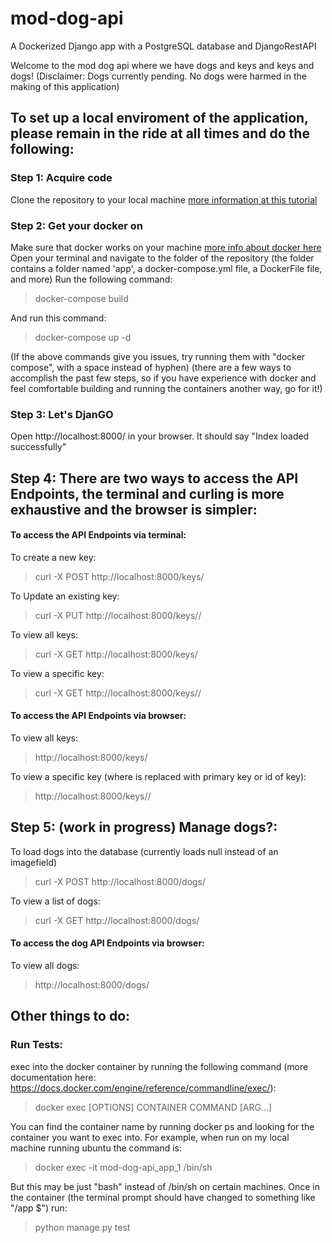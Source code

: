 # mod-dog-api
A Dockerized Django app with a PostgreSQL database and DjangoRestAPI

Welcome to the mod dog api where we have dogs and keys and keys and dogs!
(Disclaimer: Dogs currently pending. No dogs were harmed in the making of this application)

## To set up a local enviroment of the application, please remain in the ride at all times and do the following:

### Step 1: Acquire code
Clone the repository to your local machine [more information at this tutorial](https://git-scm.com/book/en/v2/Git-Basics-Getting-a-Git-Repository)

### Step 2: Get your docker on
Make sure that docker works on your machine [more info about docker here](https://docs.docker.com/)
Open your terminal and navigate to the folder of the repository (the folder contains a folder named 'app', a docker-compose.yml file, a DockerFile file, and more)
Run the following command: 
> docker-compose build 

And run this command: 
> docker-compose up -d

(If the above commands give you issues, try running them with "docker compose", with a space instead of hyphen)
(there are a few ways to accomplish the past few steps, so if you have experience with docker and feel comfortable building and running the containers another way, go for it!)

### Step 3: Let's DjanGO
Open http://localhost:8000/ in your browser. It should say "Index loaded successfully"

## Step 4: There are two ways to access the API Endpoints, the terminal and curling is more exhaustive and the browser is simpler:

#### To access the API Endpoints via terminal:
To create a new key:
> curl -X POST http://localhost:8000/keys/

To Update an existing key:
> curl -X PUT http://localhost:8000/keys/<pk>/

To view all keys:
> curl -X GET http://localhost:8000/keys/

To view a specific key:
> curl -X GET http://localhost:8000/keys/<pk>/

#### To access the API Endpoints via browser:
To view all keys:
> http://localhost:8000/keys/

To view a specific key (where <pk> is replaced with primary key or id of key):
> http://localhost:8000/keys/<pk>/


## Step 5: (work in progress) Manage dogs?:
To load dogs into the database (currently loads null instead of an imagefield)
> curl -X POST http://localhost:8000/dogs/

To view a list of dogs:
> curl -X GET http://localhost:8000/dogs/

#### To access the dog API Endpoints via browser:
To view all dogs:
> http://localhost:8000/dogs/

## Other things to do:
### Run Tests:
exec into the docker container by running the following command (more documentation here: https://docs.docker.com/engine/reference/commandline/exec/):
> docker exec [OPTIONS] CONTAINER COMMAND [ARG...]

You can find the container name by running docker ps and looking for the container you want to exec into. 
For example, when run on my local machine running ubuntu the command is:
> docker exec -it mod-dog-api_app_1 /bin/sh

But this may be just "bash" instead of /bin/sh on certain machines.
Once in the container (the terminal prompt should have changed to something like "/app $") run:
> python manage.py test
